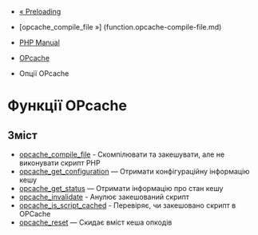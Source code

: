 - [« Preloading](opcache.preloading.md)
- [opcache_compile_file »] (function.opcache-compile-file.md)

- [PHP Manual](index.md)
- [OPcache](book.opcache.md)
- Опції OPcache

# Функції OPcache

## Зміст

- [opcache_compile_file](function.opcache-compile-file.md) -
Скомпілювати та закешувати, але не виконувати скрипт PHP
- [opcache_get_configuration](function.opcache-get-configuration.md)
— Отримати конфігураційну інформацію кешу
- [opcache_get_status](function.opcache-get-status.md) — Отримати
інформацію про стан кешу
- [opcache_invalidate](function.opcache-invalidate.md) - Анулює
закешований скрипт
- [opcache_is_script_cached](function.opcache-is-script-cached.md) -
Перевіряє, чи закешовано скрипт в OPCache
- [opcache_reset](function.opcache-reset.md) — Скидає вміст
кеша опкодів
